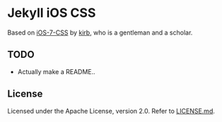# Jekyll iOS CSS

Based on [iOS-7-CSS](https://github.com/hbang/iOS-7-CSS) by [kirb](https://github.com/kirb), who is a gentleman and a scholar.

## TODO

* Actually make a README..

## License
Licensed under the Apache License, version 2.0. Refer to [LICENSE.md](LICENSE.md).

